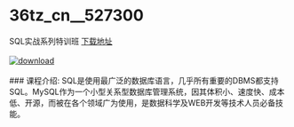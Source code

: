 # 36tz_cn__527300
SQL实战系列特训班
[下载地址](http://www.36tz.cn/article/527300 "下载地址")
<br/></br>[![download](http://36tz.cn/muke_img/2019_09_2-87-300x169.png "下载地址")](http://www.36tz.cn/article/527300 "下载地址")
<br/></br>### 课程介绍:
SQL是使用最广泛的数据库语言，几乎所有重要的DBMS都支持SQL。MySQL作为一个小型关系型数据库管理系统，因其体积小、速度快、成本低、开源，而被在各个领域广为使用，是数据科学及WEB开发等技术人员必备技能。


 
